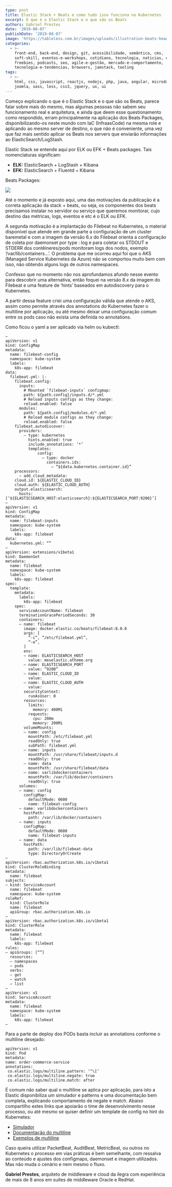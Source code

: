 ```yaml
---
type: post
title: Elastic Stack + Beats e como tudo isso funciona no Kubernetes
excerpt: O que é o Elastic Stack e o que são os Beats
authors: Gabriel Prestes
date: '2019-08-07'
publishDate: '2019-08-07'
image: 'https://tableless.com.br/images/uploads/illustration-beats-header-overflow.png'
categories:
  - >-
    front-end, back-end, design, git, acessibilidade, semântica, cms,
    soft-skill, eventos-e-workshops, cotidiano, tecnologia, noticias, carreira,
    freebies, podcasts, seo, agile-e-gestão, mercado-e-comportamento,
    tecnologia-e-tendencias, browsers, jamstack, tooling
tags:
  - >-
    html, css, javascript, reactjs, nodejs, php, java, angular, microdata,
    joomla, sass, less, css3, jquery, ux, ui
---
```

Começo explicando o que é o Elastic Stack e o que são os Beats, parece falar sobre mais do mesmo, mas algumas pessoas não sabem seu funcionamento real e arquitetura, e ainda que deem esse questionamento como respondido, erram principalmente na aplicação dos Beats Packages, disponibilizando-os neste mundo com IaC (InfraasCode) na mesma role e aplicando ao mesmo server de destino, o que não é conveniente, uma vez que faz mais sentido aplicar os Beats nos servers que enviarão informações ao ElasticSearch/LogStash.

Elastic Stack se entende aqui por ELK ou EFK + Beats packages. Tais nomenclaturas significam:

* **ELK:** ElasticSearch + LogStash + Kibana
* **EFK:** ElasticSearch + Fluentd + Kibana

Beats Packages:

![](/images/uploads/captura-de-tela-de-2019-06-18-19-13-41.png)

Até o momento e já exposto aqui, uma das motivações da publicação é a correta aplicação da stack + beats, ou seja, os componentes dos beats precisamos instalar no servidor ou serviço que queremos monitorar, cujo destino das métricas, logs, eventos e etc é o ELK ou EFK.  

A segunda motivação é a implantação do Filebeat no Kubernetes, o material disponível que atende em grande parte a configuração de um cluster baremetal e com a imagem da versão 6.x do Filebeat orienta a configuração de coleta por daemonset por type : log e para coletar os STDOUT e STDERR dos contêineres/pods monitoram logs dos nodos, exemplo ‘/var/lib/containers…’. O problema que me ocorreu aqui foi que o AKS (Managed Service Kubernetes da Azure) não se comportou muito bem com isso, não obtendo alguns logs de outros namespaces. 

Confesso que no momento não nos aprofundamos afundo nesse evento para descobrir uma alternativa, então foquei na versão 8.x da imagem do Filebeat e uma feature de ‘hints’ baseados em autodiscovery para o Kubernetes. 

A partir dessa feature criei uma configuração válida que atende o AKS, assim como permite através dos annotations do Kubernetes fazer o multiline por aplicação, ou até mesmo deixar uma configuração comum entre os pods caso não exista uma definida no annotations. 

Como ficou o yaml a ser aplicado via helm ou kubectl: 

```
—
apiVersion: v1
kind: ConfigMap
metadata:
  name: filebeat-config
  namespace: kube-system
  labels:
    k8s-app: filebeat
data:
  filebeat.yml: |-
    filebeat.config:
      inputs:
        # Mounted `filebeat-inputs` configmap:
        path: ${path.config}/inputs.d/*.yml
        # Reload inputs configs as they change:
        reload.enabled: false
      modules:
        path: ${path.config}/modules.d/*.yml
        # Reload module configs as they change:
        reload.enabled: false
    filebeat.autodiscover:
      providers:
        – type: kubernetes
          hints.enabled: true
          include_annotations: ‘*’
          templates:
              config:
                – type: docker
                  containers.ids:
                    – “${data.kubernetes.container.id}”
    processors:
      – add_cloud_metadata:
    cloud.id: ${ELASTIC_CLOUD_ID}
    cloud.auth: ${ELASTIC_CLOUD_AUTH}
    output.elasticsearch:
      hosts: [‘${ELASTICSEARCH_HOST:elasticsearch}:${ELASTICSEARCH_PORT:9200}’]
—
apiVersion: v1
kind: ConfigMap
metadata:
  name: filebeat-inputs
  namespace: kube-system
  labels:
    k8s-app: filebeat
data:
  kubernetes.yml: “”
—
apiVersion: extensions/v1beta1
kind: DaemonSet
metadata:
  name: filebeat
  namespace: kube-system
  labels:
    k8s-app: filebeat
spec:
  template:
    metadata:
      labels:
        k8s-app: filebeat
    spec:
      serviceAccountName: filebeat
      terminationGracePeriodSeconds: 30
      containers:
      – name: filebeat
        image: docker.elastic.co/beats/filebeat:8.0.0
        args: [
          “-c”, “/etc/filebeat.yml”,
          “-e”,
        ]
        env:
        – name: ELASTICSEARCH_HOST
          value: meuelastic.athome.org
        – name: ELASTICSEARCH_PORT
          value: “9200”
        – name: ELASTIC_CLOUD_ID
          value:
        – name: ELASTIC_CLOUD_AUTH
          value:
        securityContext:
          runAsUser: 0
        resources:
          limits:
            memory: 400Mi
          requests:
            cpu: 200m
            memory: 200Mi
        volumeMounts:
        – name: config
          mountPath: /etc/filebeat.yml
          readOnly: true
          subPath: filebeat.yml
        – name: inputs
          mountPath: /usr/share/filebeat/inputs.d
          readOnly: true
        – name: data
          mountPath: /usr/share/filebeat/data
        – name: varlibdockercontainers
          mountPath: /var/lib/docker/containers
          readOnly: true
      volumes:
      – name: config
        configMap:
          defaultMode: 0600
          name: filebeat-config
      – name: varlibdockercontainers
        hostPath:
          path: /var/lib/docker/containers
      – name: inputs
        configMap:
          defaultMode: 0600
          name: filebeat-inputs
      – name: data
        hostPath:
          path: /var/lib/filebeat-data
          type: DirectoryOrCreate
—
apiVersion: rbac.authorization.k8s.io/v1beta1
kind: ClusterRoleBinding
metadata:
  name: filebeat
subjects:
– kind: ServiceAccount
  name: filebeat
  namespace: kube-system
roleRef:
  kind: ClusterRole
  name: filebeat
  apiGroup: rbac.authorization.k8s.io
—
apiVersion: rbac.authorization.k8s.io/v1beta1
kind: ClusterRole
metadata:
  name: filebeat
  labels:
    k8s-app: filebeat
rules:
– apiGroups: [“”]
  resources:
  – namespaces
  – pods
  verbs:
  – get
  – watch
  – list
—
apiVersion: v1
kind: ServiceAccount
metadata:
  name: filebeat
  namespace: kube-system
  labels:
    k8s-app: filebeat
—
```

Para a parte de deploy dos PODs basta incluir as annotations conforme o multiline desejado:

```
apiVersion: v1
kind: Pod
metadata:
name: order-commerce-service
annotations:
 co.elastic.logs/multiline.pattern: ‘^\[‘
 co.elastic.logs/multiline.negate: true
 co.elastic.logs/multiline.match: after
```

É comum não saber qual o multiline se aplica por aplicação, para isto a Elastic disponibiliza um simulador e patterns e uma documentação bem completa, explicando comportamento de negate e match. Abaixo compartilho estes links que apoiarão o time de desenvolvimento nesse processo, ou até mesmo se quiser definir um template de config no hint do Kubernetes: 

* [Simulador](https://play.golang.org/p/uAd5XHxscu)
* [Documentação do multiline](https://www.elastic.co/guide/en/beats/filebeat/master/configuration-autodiscover-hints.html#configuration-autodiscover-hints)
* [Exemplos de multiline](https://www.elastic.co/guide/en/beats/filebeat/master/_examples_of_multiline_configuration.html)

Caso queira utilizar PacketBeat, AuditBeat, MetricBeat, ou outros no Kubernetes o processo em vias práticas é bem semelhante, com ressalva ao conteúdo e ajustes dos configmaps, daemonset e imagem utilizados. Mas não muda o cenário e nem mesmo o fluxo. 

**Gabriel Prestes**, arquiteto de middleware e cloud da ilegra com experiência de mais de 8 anos em suítes de middleware Oracle e RedHat.
